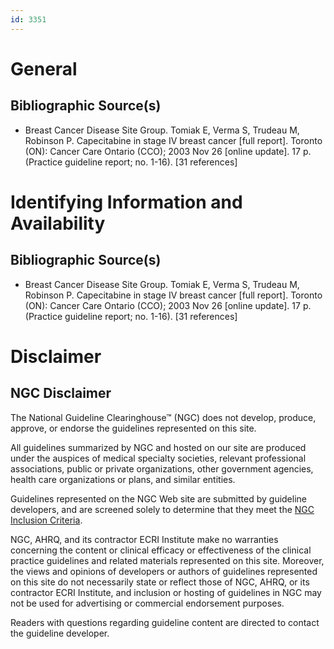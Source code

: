 ```yaml
---
id: 3351
---
```


# General

## Bibliographic Source(s)

- Breast Cancer Disease Site Group. Tomiak E, Verma S, Trudeau M, Robinson P. Capecitabine in stage IV breast cancer [full report]. Toronto (ON): Cancer Care Ontario (CCO); 2003 Nov 26 [online update]. 17 p. (Practice guideline report; no. 1-16). [31 references]

# Identifying Information and Availability

## Bibliographic Source(s)

- Breast Cancer Disease Site Group. Tomiak E, Verma S, Trudeau M, Robinson P. Capecitabine in stage IV breast cancer [full report]. Toronto (ON): Cancer Care Ontario (CCO); 2003 Nov 26 [online update]. 17 p. (Practice guideline report; no. 1-16). [31 references]

# Disclaimer

## NGC Disclaimer

The National Guideline Clearinghouse™ (NGC) does not develop, produce, approve, or endorse the guidelines represented on this site.

All guidelines summarized by NGC and hosted on our site are produced under the auspices of medical specialty societies, relevant professional associations, public or private organizations, other government agencies, health care organizations or plans, and similar entities.

Guidelines represented on the NGC Web site are submitted by guideline developers, and are screened solely to determine that they meet the [NGC Inclusion Criteria](/help-and-about/summaries/inclusion-criteria).

NGC, AHRQ, and its contractor ECRI Institute make no warranties concerning the content or clinical efficacy or effectiveness of the clinical practice guidelines and related materials represented on this site. Moreover, the views and opinions of developers or authors of guidelines represented on this site do not necessarily state or reflect those of NGC, AHRQ, or its contractor ECRI Institute, and inclusion or hosting of guidelines in NGC may not be used for advertising or commercial endorsement purposes.

Readers with questions regarding guideline content are directed to contact the guideline developer.

